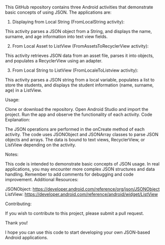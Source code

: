 This GitHub repository contains three Android activities that demonstrate basic concepts of using JSON. The applications are:

1. Displaying from Local String (FromLocalString activity):

This activity parses a JSON object from a String, and displays the name, surname, and age information into text view fields.

2. From Local Asset to ListView (FromAssetsToRecyclerView activity):

This activity retrieves JSON data from an asset file, parses it into objects, and populates a RecyclerView using an adapter.

3. From Local String to ListView (FromLocaleToListview activity):

This activity parses a JSON string from a local variable, populates a list to store the students, and displays the student information (name, surname, age) in a ListView.

Usage:

Clone or download the repository.
Open Android Studio and import the project.
Run the app and observe the functionality of each activity.
Code Explanation:

The JSON operations are performed in the onCreate method of each activity. The code uses JSONObject and JSONArray classes to parse JSON objects and arrays. The data is bound to text views, RecyclerView, or ListView depending on the activity.

Notes:

This code is intended to demonstrate basic concepts of JSON usage.
In real applications, you may encounter more complex JSON structures and data handling.
Remember to add comments for debugging and code improvement.
Additional Resources:


JSONObject: https://developer.android.com/reference/org/json/JSONObject
ListView: https://developer.android.com/reference/android/widget/ListView

Contributing:

If you wish to contribute to this project, please submit a pull request.

Thank you!

I hope you can use this code to start developing your own JSON-based Android applications.
